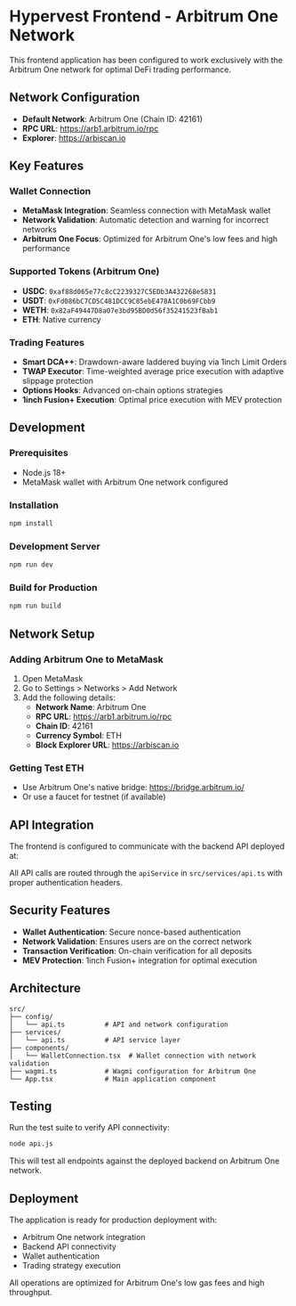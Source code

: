 # Hypervest Frontend - Arbitrum One Network

This frontend application has been configured to work exclusively with the Arbitrum One network for optimal DeFi trading performance.

## Network Configuration

- **Default Network**: Arbitrum One (Chain ID: 42161)
- **RPC URL**: https://arb1.arbitrum.io/rpc
- **Explorer**: https://arbiscan.io

## Key Features

### Wallet Connection
- **MetaMask Integration**: Seamless connection with MetaMask wallet
- **Network Validation**: Automatic detection and warning for incorrect networks
- **Arbitrum One Focus**: Optimized for Arbitrum One's low fees and high performance

### Supported Tokens (Arbitrum One)
- **USDC**: `0xaf88d065e77c8cC2239327C5EDb3A432268e5831`
- **USDT**: `0xFd086bC7CD5C481DCC9C85ebE478A1C0b69FCbb9`
- **WETH**: `0x82aF49447D8a07e3bd95BD0d56f35241523fBab1`
- **ETH**: Native currency

### Trading Features
- **Smart DCA++**: Drawdown-aware laddered buying via 1inch Limit Orders
- **TWAP Executor**: Time-weighted average price execution with adaptive slippage protection
- **Options Hooks**: Advanced on-chain options strategies
- **1inch Fusion+ Execution**: Optimal price execution with MEV protection

## Development

### Prerequisites
- Node.js 18+
- MetaMask wallet with Arbitrum One network configured

### Installation
```bash
npm install
```

### Development Server
```bash
npm run dev
```

### Build for Production
```bash
npm run build
```

## Network Setup

### Adding Arbitrum One to MetaMask
1. Open MetaMask
2. Go to Settings > Networks > Add Network
3. Add the following details:
   - **Network Name**: Arbitrum One
   - **RPC URL**: https://arb1.arbitrum.io/rpc
   - **Chain ID**: 42161
   - **Currency Symbol**: ETH
   - **Block Explorer URL**: https://arbiscan.io

### Getting Test ETH
- Use Arbitrum One's native bridge: https://bridge.arbitrum.io/
- Or use a faucet for testnet (if available)

## API Integration

The frontend is configured to communicate with the backend API deployed at:

All API calls are routed through the `apiService` in `src/services/api.ts` with proper authentication headers.

## Security Features

- **Wallet Authentication**: Secure nonce-based authentication
- **Network Validation**: Ensures users are on the correct network
- **Transaction Verification**: On-chain verification for all deposits
- **MEV Protection**: 1inch Fusion+ integration for optimal execution

## Architecture

```
src/
├── config/
│   └── api.ts          # API and network configuration
├── services/
│   └── api.ts          # API service layer
├── components/
│   └── WalletConnection.tsx  # Wallet connection with network validation
├── wagmi.ts            # Wagmi configuration for Arbitrum One
└── App.tsx             # Main application component
```

## Testing

Run the test suite to verify API connectivity:
```bash
node api.js
```

This will test all endpoints against the deployed backend on Arbitrum One network.

## Deployment

The application is ready for production deployment with:
- Arbitrum One network integration
- Backend API connectivity
- Wallet authentication
- Trading strategy execution

All operations are optimized for Arbitrum One's low gas fees and high throughput. 